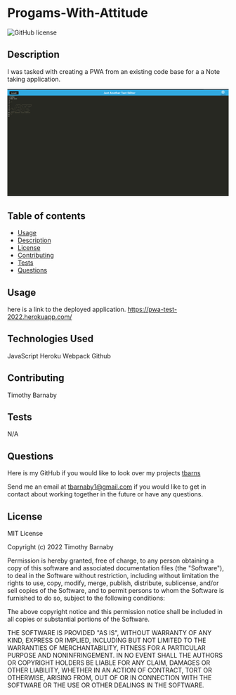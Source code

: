 # Progams-With-Attitude

![GitHub license](https://img.shields.io/badge/license-MIT-blue.svg)

## Description

I was tasked with creating a PWA from an existing code base for a a Note taking application.

<img src="./assets/Screenshot_JATE.png"   alt="Screenshot of live webpage">

## Table of contents 

* [Usage](#usage)
* [Description](#description)
* [License](#license)
* [Contributing](#contributing)
* [Tests](#tests)
* [Questions](#questions)

## Usage
here is a link to the deployed application.
https://pwa-test-2022.herokuapp.com/



## Technologies Used
JavaScript
Heroku
Webpack
Github

##

## Contributing
Timothy Barnaby

## Tests
N/A

## Questions
Here is my GitHub if you would like to look over my projects [tbarns](https://github.com/tbarns)

Send me an email at  [tbarnaby1@gmail.com](mailto:tbarnaby1@gmail.com) if you would like to get in contact about working together in the future or have any questions. 


## License
MIT License

Copyright (c) 2022 Timothy Barnaby

Permission is hereby granted, free of charge, to any person obtaining a copy
of this software and associated documentation files (the "Software"), to deal
in the Software without restriction, including without limitation the rights
to use, copy, modify, merge, publish, distribute, sublicense, and/or sell
copies of the Software, and to permit persons to whom the Software is
furnished to do so, subject to the following conditions:

The above copyright notice and this permission notice shall be included in all
copies or substantial portions of the Software.

THE SOFTWARE IS PROVIDED "AS IS", WITHOUT WARRANTY OF ANY KIND, EXPRESS OR
IMPLIED, INCLUDING BUT NOT LIMITED TO THE WARRANTIES OF MERCHANTABILITY,
FITNESS FOR A PARTICULAR PURPOSE AND NONINFRINGEMENT. IN NO EVENT SHALL THE
AUTHORS OR COPYRIGHT HOLDERS BE LIABLE FOR ANY CLAIM, DAMAGES OR OTHER
LIABILITY, WHETHER IN AN ACTION OF CONTRACT, TORT OR OTHERWISE, ARISING FROM,
OUT OF OR IN CONNECTION WITH THE SOFTWARE OR THE USE OR OTHER DEALINGS IN THE
SOFTWARE.

